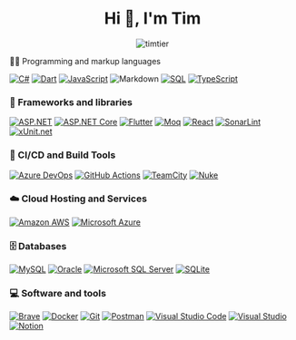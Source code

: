 <h1 align="center">Hi 👋, I'm Tim</h1>

<p align="center"> <img src="https://komarev.com/ghpvc/?username=timtier&label=Profile%20views&color=0e75b6&style=for-the-badge" alt="timtier" /></p>

👨‍💻 Programming and markup languages

<p>
    <a href="https://github.com/search?q=user%3ATimtier+language%3Acsharp"><img alt="C#" src="https://custom-icon-badges.herokuapp.com/badge/C%23-68217A.svg?logo=cs2&logoColor=white"></a>
       <a href="https://github.com/search?q=user%3ATimtier+language%3Adart"><img alt="Dart" src="https://custom-icon-badges.herokuapp.com/badge/Dart-2BB7F6.svg?logo=dart&logoColor=white"></a>
    <a href="https://github.com/search?q=user%3ATimtier+language%3Ajavascript"><img alt="JavaScript" src="https://img.shields.io/badge/JavaScript-F7DF1E.svg?logo=javascript&logoColor=black"></a>
    <img alt="Markdown" src="https://img.shields.io/badge/Markdown-000000.svg?logo=markdown&logoColor=white"></a>
    <a href="https://github.com/search?q=user%3ATimtier+language%3Asql"><img alt="SQL" src="https://custom-icon-badges.herokuapp.com/badge/SQL-025E8C.svg?logo=database&logoColor=white"></a>
    <a href="https://github.com/search?q=user%3ATimtier+language%3AtypeScript"><img alt="TypeScript" src="https://img.shields.io/badge/TypeScript-007ACC.svg?logo=typescript&logoColor=white"></a>
</p>

### 🧰 Frameworks and libraries

<p>
    <a href="#"><img alt="ASP.NET" src="https://img.shields.io/badge/ASP.NET-68217A.svg?logo=dotnet&logoColor=white"></a>
    <a href="#"><img alt="ASP.NET Core" src="https://img.shields.io/badge/ASP.NET%20Core-68217A.svg?logo=dotnet&logoColor=white"></a>
<!--  Commenting out until I've used it more ;-) <a href="#"><img alt="Blazor" src="https://img.shields.io/badge/Blazor-68217A.svg?logo=dotnet&logoColor=white"></a> -->
    <a href="#"><img alt="Flutter" src="https://img.shields.io/badge/Flutter-2EB8F7.svg?logo=flutter&logoColor=white"></a>
    <a href="#"><img alt="Moq" src="https://img.shields.io/badge/-Moq-lightgreen?logo=moq&logoColor=white"></a>   
    <a href="#"><img alt="React" src="https://img.shields.io/badge/React-20232a.svg?logo=react&logoColor=%2361DAFB"></a>
    <a href="#"><img alt="SonarLint" src="https://img.shields.io/badge/-SonarLint-CB2029?logo=sonarlint&logoColor=white"></a>   
    <a href="#"><img alt="xUnit.net" src="https://img.shields.io/badge/-xUnit.net-CB2029?logo=testinglibrary&logoColor=white"></a>   
</p>

### 🚀 CI/CD and Build Tools

<a href="#"><img alt="Azure DevOps" src="https://img.shields.io/badge/Azure%20DevOps-0179d4.svg?logo=teamcity&logoColor=white"></a>
<a href="#"><img alt="GitHub Actions" src="https://img.shields.io/badge/GitHub%20Actions-2671E5.svg?logo=github%20actions&logoColor=white"></a>
<a href="#"><img alt="TeamCity" src="https://img.shields.io/badge/TeamCity-0eb2eb.svg?logo=teamcity&logoColor=white"></a>
<a href="#"><img alt="Nuke" src="https://img.shields.io/badge/Nuke-eeb451.svg?logo=nuke&logoColor=white"></a>

### ☁️ Cloud Hosting and Services 

<a href="#"><img alt="Amazon AWS" src="https://img.shields.io/badge/Amazon%20AWS-ff9801.svg?logo=amazonaws&logoColor=white"></a>
<a href="#"><img alt="Microsoft Azure" src="https://img.shields.io/badge/Microsoft%20Azure-0088d7.svg?logo=microsoftazure&logoColor=white"></a>

### 🗄️ Databases 

<p>
    <a href="#"><img alt="MySQL" src="https://img.shields.io/badge/MySQL-00f.svg?logo=mysql&logoColor=white"></a>
    <a href="#"><img alt="Oracle" src ="https://img.shields.io/badge/Oracle-F00000.svg?logo=oracle&logoColor=white"></a>
    <a href="#"><img alt="Microsoft SQL Server" src ="https://img.shields.io/badge/Microsoft%20SQL%20Server-316192.svg?logo=microsoftsqlserver&logoColor=white"></a>
    <a href="#"><img alt="SQLite" src ="https://img.shields.io/badge/SQLite-07405e.svg?logo=sqlite&logoColor=white"></a>
</p>

### 💻 Software and tools

<p>
    <a href="#"><img alt="Brave" src="https://img.shields.io/badge/-Brave-FB542B?logo=brave&logoColor=white"></a>
    <a href="#"><img alt="Docker" src="https://img.shields.io/badge/Docker-2496ed?logo=docker&logoColor=white"></a>
    <a href="#"><img alt="Git" src="https://img.shields.io/badge/Git-F05033.svg?logo=git&logoColor=white"></a>
    <a href="#"><img alt="Postman" src="https://img.shields.io/badge/Postman-FF6C37?logo=postman&logoColor=white"></a>
    <a href="#"><img alt="Visual Studio Code" src="https://img.shields.io/badge/Visual%20Studio%20Code-0078d7.svg?logo=visual-studio-code&logoColor=white"></a>
    <a href="#"><img alt="Visual Studio" src="https://img.shields.io/badge/Visual%20Studio-bd8cf2.svg?logo=visual-studio&logoColor=white"></a>
    <a href="#"><img alt="Notion" src="https://img.shields.io/badge/Notion-010101.svg?logo=notion&logoColor=white"></a>
</p>
